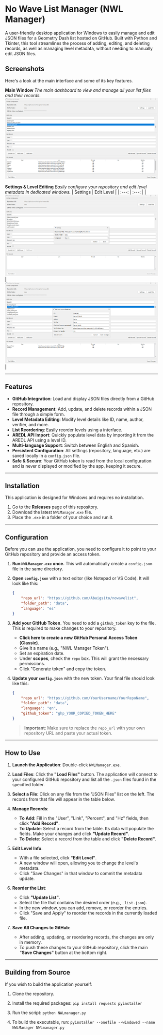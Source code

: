 # No Wave List Manager (NWL Manager)

A user-friendly desktop application for Windows to easily manage and edit JSON files for a Geometry Dash list hosted on GitHub. Built with Python and Tkinter, this tool streamlines the process of adding, editing, and deleting records, as well as managing level metadata, without needing to manually edit JSON files.

## Screenshots

Here's a look at the main interface and some of its key features.

**Main Window**
*The main dashboard to view and manage all your list files and their records.*
![Main Window](docs/images/main_window.png)

**Settings & Level Editing**
*Easily configure your repository and edit level metadata in dedicated windows.*
| Settings | Edit Level |
| :---: | :---: |
| ![Settings Window](docs/images/settings_window.png) | ![Edit Level Window](docs/images/edit_level_window.png) |

---

## Features

- **GitHub Integration**: Load and display JSON files directly from a GitHub repository.
- **Record Management**: Add, update, and delete records within a JSON file through a simple form.
- **Level Metadata Editing**: Modify level details like ID, name, author, verifier, and more.
- **List Reordering**: Easily reorder levels using a interface.
- **AREDL API Import**: Quickly populate level data by importing it from the AREDL API using a level ID.
- **Multi-language Support**: Switch between English and Spanish.
- **Persistent Configuration**: All settings (repository, language, etc.) are saved locally in a `config.json` file.
- **Safe & Secure**: Your GitHub token is read from the local configuration and is never displayed or modified by the app, keeping it secure.

---

## Installation

This application is designed for Windows and requires no installation.

1.  Go to the **Releases** page of this repository.
2.  Download the latest `NWLManager.exe` file.
3.  Place the `.exe` in a folder of your choice and run it.

---

## Configuration

Before you can use the application, you need to configure it to point to your GitHub repository and provide an access token.

1.  **Run `NWLManager.exe` once.** This will automatically create a `config.json` file in the same directory.

2.  **Open `config.json`** with a text editor (like Notepad or VS Code). It will look like this:

    ```json
    {
        "repo_url": "https://github.com/Abuigsito/nowavelist",
        "folder_path": "data",
        "language": "es"
    }
    ```

3.  **Add your GitHub Token.** You need to add a `github_token` key to the file. This is required to make changes to your repository.

    -   **Click here to create a new GitHub Personal Access Token (Classic)**.
    -   Give it a name (e.g., "NWL Manager Token").
    -   Set an expiration date.
    -   Under **scopes**, check the `repo` box. This will grant the necessary permissions.
    -   Click "Generate token" and copy the token.

4.  **Update your `config.json`** with the new token. Your final file should look like this:

    ```json
    {
        "repo_url": "https://github.com/YourUsername/YourRepoName",
        "folder_path": "data",
        "language": "en",
        "github_token": "ghp_YOUR_COPIED_TOKEN_HERE"
    }
    ```

    > **Important**: Make sure to replace the `repo_url` with your own repository URL and paste your actual token.

---

## How to Use

1.  **Launch the Application**: Double-click `NWLManager.exe`.

2.  **Load Files**: Click the **"Load Files"** button. The application will connect to your configured GitHub repository and list all the `.json` files found in the specified folder.

3.  **Select a File**: Click on any file from the "JSON Files" list on the left. The records from that file will appear in the table below.

4.  **Manage Records**:
    -   **To Add**: Fill in the "User", "Link", "Percent", and "Hz" fields, then click **"Add Record"**.
    -   **To Update**: Select a record from the table. Its data will populate the fields. Make your changes and click **"Update Record"**.
    -   **To Delete**: Select a record from the table and click **"Delete Record"**.

5.  **Edit Level Info**:
    -   With a file selected, click **"Edit Level"**.
    -   A new window will open, allowing you to change the level's metadata.
    -   Click "Save Changes" in that window to commit the metadata update.

6.  **Reorder the List**:
    -   Click **"Update List"**.
    -   Select the file that contains the desired order (e.g., `_list.json`).
    -   In the new window, you can add, remove, or reorder the entries.
    -   Click "Save and Apply" to reorder the records in the currently loaded file.

7.  **Save All Changes to GitHub**:
    -   After adding, updating, or reordering records, the changes are only in memory.
    -   To push these changes to your GitHub repository, click the main **"Save Changes"** button at the bottom right.

---

## Building from Source

If you wish to build the application yourself:

1.  Clone the repository.
2.  Install the required packages: `pip install requests pyinstaller`
3.  Run the script: `python NWLmanager.py`

4.  To build the executable, run: `pyinstaller --onefile --windowed --name NWLManager NWLmanager.py`
